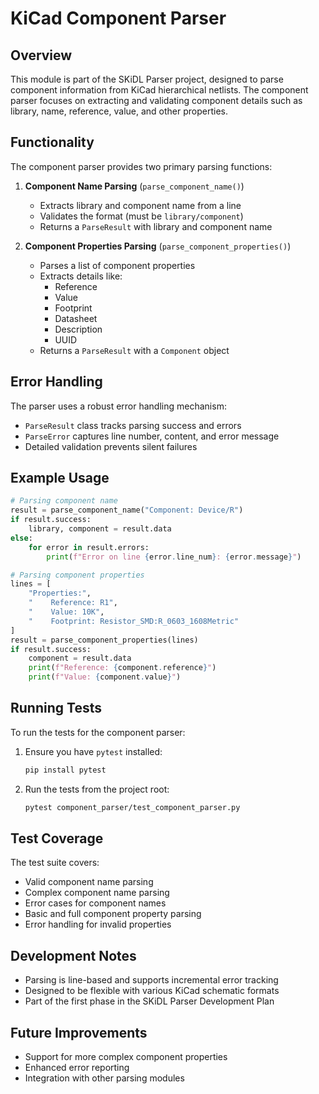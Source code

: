 # KiCad Component Parser

## Overview

This module is part of the SKiDL Parser project, designed to parse component information from KiCad hierarchical netlists. The component parser focuses on extracting and validating component details such as library, name, reference, value, and other properties.

## Functionality

The component parser provides two primary parsing functions:

1. **Component Name Parsing** (`parse_component_name()`)
   - Extracts library and component name from a line
   - Validates the format (must be `library/component`)
   - Returns a `ParseResult` with library and component name

2. **Component Properties Parsing** (`parse_component_properties()`)
   - Parses a list of component properties
   - Extracts details like:
     - Reference
     - Value
     - Footprint
     - Datasheet
     - Description
     - UUID
   - Returns a `ParseResult` with a `Component` object

## Error Handling

The parser uses a robust error handling mechanism:

- `ParseResult` class tracks parsing success and errors
- `ParseError` captures line number, content, and error message
- Detailed validation prevents silent failures

## Example Usage

```python
# Parsing component name
result = parse_component_name("Component: Device/R")
if result.success:
    library, component = result.data
else:
    for error in result.errors:
        print(f"Error on line {error.line_num}: {error.message}")

# Parsing component properties
lines = [
    "Properties:",
    "    Reference: R1",
    "    Value: 10K",
    "    Footprint: Resistor_SMD:R_0603_1608Metric"
]
result = parse_component_properties(lines)
if result.success:
    component = result.data
    print(f"Reference: {component.reference}")
    print(f"Value: {component.value}")
```

## Running Tests

To run the tests for the component parser:

1. Ensure you have `pytest` installed:
   ```bash
   pip install pytest
   ```

2. Run the tests from the project root:
   ```bash
   pytest component_parser/test_component_parser.py
   ```

## Test Coverage

The test suite covers:
- Valid component name parsing
- Complex component name parsing
- Error cases for component names
- Basic and full component property parsing
- Error handling for invalid properties

## Development Notes

- Parsing is line-based and supports incremental error tracking
- Designed to be flexible with various KiCad schematic formats
- Part of the first phase in the SKiDL Parser Development Plan

## Future Improvements

- Support for more complex component properties
- Enhanced error reporting
- Integration with other parsing modules
